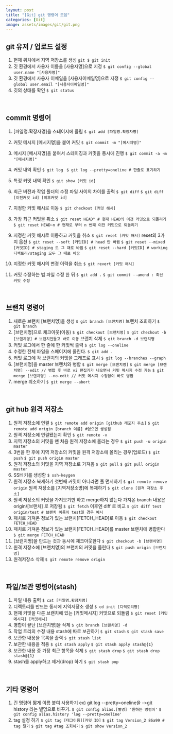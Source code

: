 ```yaml
---
layout: post
title: "[Git] git 명령어 모음"
categories: [Git]
image: assets/images/git/git.png
---
```


## git 유저 / 업로드 설정

1. 현재 위치에서 지역 저장소를 생성
   ```git $ git init```
2. 깃 환경에서 사용자 이름을 [사용자명]으로 지정
   ```$ git config --global user.name "[사용자명]"```
3. 깃 환경에서 사용자 이메일을 [사용자이메일명]으로 지정
   ```$ git config --global user.email "[사용자이메일명]"```
4. 깃의 상태를 확인
   ```$ git status```

<br>

## commit 명령어

1. [파일명.확장자명]을 스테이지에 올림
   ```$ git add [파일명.확장자명]```
2. 커밋 메시지 [메시지명]을 붙여 커밋
   ```$ git commit -m "[메시지명]"```
3. 메시지 [메시지명]을 붙여서 스테이징과 커밋을 동시에 진행
   ```$ git commit -a -m "[메시지명]"```
4. 커밋 내역 확인
   ```$ git log ```
   ```$ git log --pretty=oneline # 한줄로 표기하기```

5. 특정 커밋 내역 확인
   ```$ git show [커밋 id]```

6. 최근 버전과 작업 폴더의 수정 파일 사이의 차이를 출력
   ```$ git diff```
   ```$ git diff [이전커밋 id] [이후커밋 id]```
7. 지정한 커밋 해시로 이동
   ```$ git checkout [커밋 해시]```
8. 가장 최근 커밋을 취소
   ```$ git reset HEAD^ # 현재 HEAD의 이전 커밋으로 되돌리기```
   ```$ git reset HEAD~n # 현재로 부터 n 번째 이전 커밋으로 되돌리기```
9. 지정한 커밋 해시로 이동하고 커밋을 취소
   ```$ git reset [커밋 해시]```
   reset의 3가지 옵션
   ```$ git reset --soft [커밋ID] # head 만 바뀜```
   ```$ git reset --mixed [커밋ID] # staging 도 그 때로 바뀜```
   ```$ git reset --hard [커밋ID] # working디렉토리/staging 모두 그 때로 바꿈```

10. 지정한 커밋 해시의 변경 이력을 취소
    ```$ git revert [커밋 해시]```
11. 커밋 수정하는 법
    파일 수정 한 뒤
    ```$ git add .```
    ```$ git commit --amend : 최신 커밋 수정```

<br>

## 브랜치 명령어

1. 새로운 브랜치 [브랜치명]을 생성
   ```$ git branch [브랜치명]```
   브랜치 조회하기
   ```$ git branch```
2. [브랜치명]으로 체크아웃(이동)
   ```$ git checkout [브랜치명]```
   ```$ git checkout -b [브랜치명] # 브랜치만들고 바로 이동```
   브랜치 삭제
   ```$ git branch -d 브랜치명```
3. 커밋 로그에서 한 줄에 한 커밋씩 출력
   ```$ git log --oneline```
4. 수정한 전체 파일을 스페이지에 올린다.
   ```$ git add .```
5. 커밋 로그에 각 브랜치의 커밋을 그래프로 표시
   ```$ git log --branches --graph```
6. [브랜치명]을 master 브랜치와 병합
   ```$ git merge [브랜치명]```
   ```$ git merge [브랜치명] --edit // 병합 후 바로 vi 편집기가 나오면서 커밋 메시지 수정 가능```
   ```$ git merge [브랜치명] --no-edit // 커밋 메시지 수정없이 바로 병합```
7. merge 취소하기
   ```$ git merge --abort```

<br>

## git hub 원격 저장소

1. 원격 저장소에 연결
   ```$ git remote add origin [github 레포지 주소]```
   ```$ git remote add origin [branch 이름] #없으면 생성됨```
2. 원격 저장소에 연결됐는지 확인
   ```$ git remote -v```
3. 지역 저장소의 커밋을 맨 처음 원격 저장소에 올리는 경우
   ```$ git push -u origin master```
4. 3번을 한 후에 지역 저장소의 커밋을 원격 저장소에 올리는 경우(업로드)
   ```$ git push```
   ```$ git push origin master```
5. 원격 저장소의 커밋을 지역 저장소로 가져옴
   ```$ git pull```
   ```$ git pull origin master```
6. SSH 키를 생성함
   ```$ ssh-keygen```
7. 원격 저장소 복제하기
   첫번째 커밋이 아니라면 풀 먼저하기
   ```$ git remote remove origin```
   원격 저장소를 [지역저장소명]에 복제하기
   ```$ git clone [원격 저장소 주소]```
8. 원격 저장소의 커밋을 가져오기만 하고 merge하지 않는다
   가져온 branch 내용은 origin/[브랜치] 로 저장됨
   ```$ git fetch```
   이후엔 diff 로 비교
   ```$ git diff test origin/test # 브랜치 이름이 test일 경우 예시```
9. 패치로 가져온 정보가 있는 브랜치\[FETCH_HEAD\]로 이동
   ```$ git checkout FETCH_HEAD```
10. 패치로 가져온 정보가 있는 브랜치[FETCH_HEAD]를 master 브랜치에 병합한다
    ```$ git merge FETCH_HEAD```
11. [브랜치명]을 만드는 것과 동시에 체크아웃한다
    ```$ git checkout -b [브랜치명]```
12. 원격 저장소에 [브랜치명]의 브랜치의 커밋을 올린다
    ```$ git push origin [브랜치명]```
13. 원격저장소 삭제
    ```$ git remote remove origin```

<br>

## 파일/보관 명령어(stash)

1. 파일 내용 출력
   ```$ cat [파일명.확장자명]```
2. 디렉토리를 만드는 동시에 지역저장소 생성
   ```$ cd init [디렉토리명]```
3. 현재 커밋을 다른 브랜치에 있는 [커밋메시지] 커밋으로 되돌림
   ```$ git reset [커밋메시지] [커밋해시]```
4. 병합이 끝난 [브랜치명]을 삭제
   ```$ git branch [브랜치명] -d```
5. 작업 트리의 수정 내용 stash에 따로 보관하기
   ```$ git stash```
   ```$ git stash save```
6. 보관한 내용을 목록을 출력
   ```$ git stash list```
7. 보관한 내용을 적용
   ```$ git stash apply```
   ```$ git stash apply stash@{1}```
8. 보관한 내용 중 가장 최근 항목을 삭제
   ```$ git stash drop```
   ```$ git stash drop stash@{1}```
9. stash를 apply하고 제거(drop) 하기
   ```$ git stash pop```

<br>

## 기타 명령어

1. 긴 명령어 짧게 이름 붙여 사용하기
   ex) git log --pretty=oneline을
   ->git history 라는 별명으로 바꾸기.
   ```$ git config alias.[별명] '원하는 명령어'```
   ```$ git config alias.history 'log --pretty=oneline'```
2. tag 설정 하기
   ```$ git tag [태그이름][커밋 ID]```
   ```$ git tag Version_2 86a99 # tag 달기```
   ```$ git tag #tag 조회하기```
   ```$ git show Version_2```
